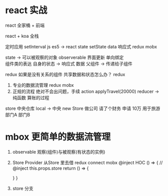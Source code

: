 # react 实战

react 全家桶 +  前端

react + koa  全栈

定时应用
setInterval js es5
-> 
react state setState data  响应式
redux mobx 

state -> 可以被观察的对象 observerable
界面更新 单向绑定  
组件类的表达  自身的状态 -> 响应式
数据 父组件 -> 传递给子组件

redux 如果是没有关系的组件 共享数据和状态怎么办？
redux


1. 专业的数据流管理  redux  mobx 
2. 正规的流程  绝对不会出问题，手续 
action applyTravel(20000)
reducer  ->  纯函数 算账的过程  

store 中央仓库
local -> 中央
new Store  做公司  请了个财务
申请 10万  用于旅游
部门A  部门B  

# mbox 更简单的数据流管理 
1. observable 观察(组件)与被观察(有状态的实例)
2. Store Provider 
  从Store 里去借 redux connect mobx @inject
  HOC 
  () => {  // @inject
    this.props.store
      return () => {

      }
  }

  3. store 分支
